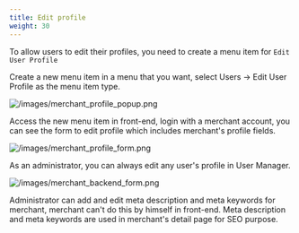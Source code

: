 ```yaml
---
title: Edit profile
weight: 30
---
```

To allow users to edit their profiles, you need to create a menu item for `Edit User Profile`

Create a new menu item in a menu that you want, select Users -> Edit User Profile as the menu item type.

![/images/merchant_profile_popup.png](/images/merchant_profile_popup.png)

Access the new menu item in front-end, login with a merchant account, you can see the form to edit profile which includes merchant's profile fields.

![/images/merchant_profile_form.png](/images/merchant_profile_form.png)

As an administrator, you can always edit any user's profile in User Manager.

![/images/merchant_backend_form.png](/images/merchant_backend_form.png)

Administrator can add and edit meta description and meta keywords for merchant, merchant can't do this by himself in front-end. Meta description and meta keywords are used in merchant's detail page for SEO purpose.
